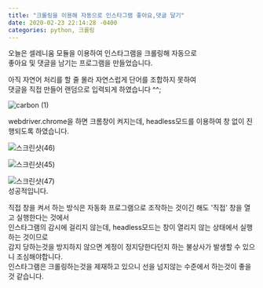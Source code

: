 ```yaml
---
title: "크롤링을 이용해 자동으로 인스타그램 좋아요,댓글 달기"
date: 2020-02-23 22:14:28 -0400
categories: python, 크롤링
---
```


오늘은 셀레니움 모듈을 이용하여 인스타그램을 크롤링해 자동으로   
좋아요 및 댓글을 남기는 프로그램을 만들었습니다.
   

아직 자연어 처리를 할 줄 몰라 자연스럽게 단어를 조합하지 못하여   
댓글을 직접 만들어 랜덤으로 입력되게 하였습니다 ^^;
   
![carbon (1)](https://user-images.githubusercontent.com/49622935/75103457-2eb81b00-563e-11ea-9032-8a1f8844862d.png)

   
   
webdriver.chrome을 하면 크롬창이 켜지는데, headless모드를 이용하여 창 없이 진행되도록 하였습니다.  
   
![스크린샷(46)](https://user-images.githubusercontent.com/49622935/75103648-db939780-5640-11ea-9c89-59e1c1f222c7.png)   
   
   ![스크린샷(45)](https://user-images.githubusercontent.com/49622935/75103649-ddf5f180-5640-11ea-9040-0f1f83b9bd10.png)
   
   ![스크린샷(47)](https://user-images.githubusercontent.com/49622935/75103661-1b5a7f00-5641-11ea-9349-042c3fff0dc1.png)   
   성공적입니다.
   
직접 창을 켜서 하는 방식은 자동화 프로그램으로 조작하는 것이긴 해도 '직접' 창을 열고 실행한다는 것에서   
인스타그램의 감시에 걸리지 않는데, headless모드는 창이 열리지 않는 상태에서 실행하는 것이므로   
감지 당하는것을 방지하지 않으면 계정이 정지당한다던지 하는 불상사가 발생할 수 있으니 조심해야합니다.   
인스타그램은 크롤링하는것을 제재하고 있으니 선을 넘지않는 수준에서 하는것이 좋을것 같습니다.
